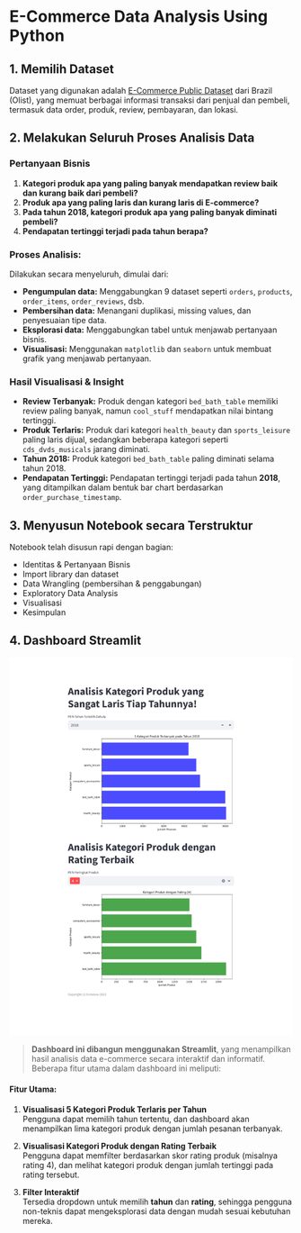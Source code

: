 # E-Commerce Data Analysis Using Python

## 1. Memilih Dataset
Dataset yang digunakan adalah [E-Commerce Public Dataset](https://drive.google.com/file/d/1MsAjPM7oKtVfJL_wRp1qmCajtSG1mdcK/view) dari Brazil (Olist), yang memuat berbagai informasi transaksi dari penjual dan pembeli, termasuk data order, produk, review, pembayaran, dan lokasi.

## 2. Melakukan Seluruh Proses Analisis Data

### Pertanyaan Bisnis
1. **Kategori produk apa yang paling banyak mendapatkan review baik dan kurang baik dari pembeli?**  
2. **Produk apa yang paling laris dan kurang laris di E-commerce?**  
3. **Pada tahun 2018, kategori produk apa yang paling banyak diminati pembeli?**  
4. **Pendapatan tertinggi terjadi pada tahun berapa?**

### Proses Analisis:
Dilakukan secara menyeluruh, dimulai dari:
- **Pengumpulan data:** Menggabungkan 9 dataset seperti `orders`, `products`, `order_items`, `order_reviews`, dsb.
- **Pembersihan data:** Menangani duplikasi, missing values, dan penyesuaian tipe data.
- **Eksplorasi data:** Menggabungkan tabel untuk menjawab pertanyaan bisnis.
- **Visualisasi:** Menggunakan `matplotlib` dan `seaborn` untuk membuat grafik yang menjawab pertanyaan.

### Hasil Visualisasi & Insight
- **Review Terbanyak:** Produk dengan kategori `bed_bath_table` memiliki review paling banyak, namun `cool_stuff` mendapatkan nilai bintang tertinggi.
- **Produk Terlaris:** Produk dari kategori `health_beauty` dan `sports_leisure` paling laris dijual, sedangkan beberapa kategori seperti `cds_dvds_musicals` jarang diminati.
- **Tahun 2018:** Produk kategori `bed_bath_table` paling diminati selama tahun 2018.
- **Pendapatan Tertinggi:** Pendapatan tertinggi terjadi pada tahun **2018**, yang ditampilkan dalam bentuk bar chart berdasarkan `order_purchase_timestamp`.

## 3. Menyusun Notebook secara Terstruktur
Notebook telah disusun rapi dengan bagian:
- Identitas & Pertanyaan Bisnis
- Import library dan dataset
- Data Wrangling (pembersihan & penggabungan)
- Exploratory Data Analysis
- Visualisasi
- Kesimpulan

## 4. Dashboard Streamlit  
![Dashboard Preview](Dashboard.png)

> **Dashboard ini dibangun menggunakan Streamlit**, yang menampilkan hasil analisis data e-commerce secara interaktif dan informatif. Beberapa fitur utama dalam dashboard ini meliputi:

#### Fitur Utama:

1. **Visualisasi 5 Kategori Produk Terlaris per Tahun**  
   Pengguna dapat memilih tahun tertentu, dan dashboard akan menampilkan lima kategori produk dengan jumlah pesanan terbanyak.

2. **Visualisasi Kategori Produk dengan Rating Terbaik**  
   Pengguna dapat memfilter berdasarkan skor rating produk (misalnya rating 4), dan melihat kategori produk dengan jumlah tertinggi pada rating tersebut.

3. **Filter Interaktif**  
   Tersedia dropdown untuk memilih **tahun** dan **rating**, sehingga pengguna non-teknis dapat mengeksplorasi data dengan mudah sesuai kebutuhan mereka.
